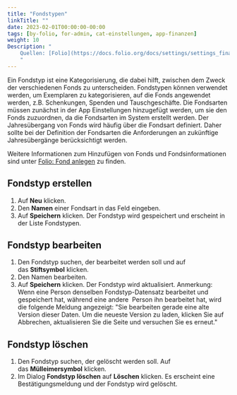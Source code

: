 ```yaml
---
title: "Fondstypen"
linkTitle: ""
date: 2023-02-01T00:00:00-00:00
tags: [by-folio, for-admin, cat-einstellungen, app-finanzen]
weight: 10
Description: "
    Quellen: [Folio](https://docs.folio.org/docs/settings/settings_finance/settings_finance/#settings--finance--fund-types) & [GBV](https://info.gbv.de/display/FOLIOGBVEXTERN/Einstellungen+(Finanzen):+Fondstypen)
    "
---
```


Ein Fondstyp ist eine Kategorisierung, die dabei hilft, zwischen dem Zweck der verschiedenen Fonds zu unterscheiden. Fondstypen können verwendet werden, um Exemplaren zu kategorisieren, auf die Fonds angewendet werden, z.B. Schenkungen, Spenden und Tauschgeschäfte. Die Fondsarten müssen zunächst in der App Einstellungen hinzugefügt werden, um sie den Fonds zuzuordnen, da die Fondsarten im System erstellt werden. Der Jahresübergang von Fonds wird häufig über die Fondsart definiert. Daher sollte bei der Definition der Fondsarten die Anforderungen an zukünftige Jahresübergänge berücksichtigt werden.

Weitere Informationen zum Hinzufügen von Fonds und Fondsinformationen sind unter [Folio: Fond anlegen](https://info.gbv.de/display/FOLIOGBVEXTERN/Folio%3A+Fond+anlegen) zu finden.

## Fondstyp erstellen

1.  Auf **Neu** klicken.
2.  Den **Namen** einer Fondsart in das Feld eingeben.
3.  Auf **Speichern** klicken. Der Fondstyp wird gespeichert und erscheint in der Liste Fondstypen.

## Fondstyp bearbeiten

1.  Den Fondstyp suchen, der bearbeitet werden soll und auf das **Stiftsymbol** klicken.
2.  Den Namen bearbeiten.
3.  Auf **Speichern** klicken. Der Fondstyp wird aktualisiert. Anmerkung: Wenn eine Person denselben Fondstyp-Datensatz bearbeitet und gespeichert hat, während eine andere  Person ihn bearbeitet hat, wird die folgende Meldung angezeigt: "Sie bearbeiten gerade eine alte Version dieser Daten. Um die neueste Version zu laden, klicken Sie auf Abbrechen, aktualisieren Sie die Seite und versuchen Sie es erneut."

## Fondstyp löschen

1.  Den Fondstyp suchen, der gelöscht werden soll. Auf das **Mülleimersymbol** klicken.
2.  Im Dialog **Fondstyp löschen** auf **Löschen** klicken. Es erscheint eine Bestätigungsmeldung und der Fondstyp wird gelöscht.

